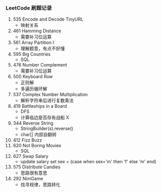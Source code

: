 ### LeetCode 刷题记录

1. 535 Encode and Decode TinyURL 
    - 映射关系
2. 461 Hamming Distance 
    - 需要补习位运算 
3. 561 Array Partition I 
    - 理解题意，有点不好懂
4. 595 Big Countries 
    - SQL 
5. 476 Number Complement 
    - 需要补习位运算
6. 500 Keyboard Row 
    - 正则解
    - 多遍历循环解 
7. 537 Complex Number Multiplication
    - 解析字符串后进行复数乘法
8. 419 Battleships in a Board
    - DFS
    - 计算临边是否存有战船 X
9. 344 Reverse String
    - StringBuilder(s).reverse()
    - char[] 内部自翻转
10. 412 Fizz Buzz
11. 620 Not Boring Movies
    - SQL
12. 627 Swap Salary
    - update salary set sex = (case when sex='m' then 'f' else 'm' end)
13. 575 Distribute Candies
    - 思路很有意思
14. 292 NimGame
    - 找寻规律，思路转化
